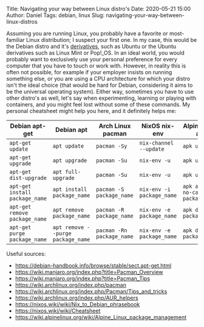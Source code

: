 Title: Navigating your way between Linux distro's
Date: 2020-05-21 15:00
Author: Daniel
Tags: debian, linux
Slug: navigating-your-way-between-linux-distros

Assuming you are running Linux, you probably have a favorite or most-familiar Linux distribution; I suspect your first one. In my case, this would be the Debian distro and it's [derivatives](https://www.debian.org/derivatives/), such as Ubuntu or the Ubuntu derivatives such as Linux Mint or Pop!_OS. In an ideal world, you would probably want to exclusively use your personal preference for every computer that you have to touch or work with. However, in reality this is often not possible, for example if your employer insists on running something else, or you are using a CPU architecture for which your distro isn't the ideal choice (that would be hard for Debian, considering it aims to be the universal operating system). Either way, sometimes you have to use other distro's as well, let's say when experimenting, learning or playing with containers, and you might feel lost without some of these commands. My personal cheatsheet might help you here, and it definitely helps me:



| Debian apt-get | Debian apt | Arch Linux pacman | NixOS nix-env | Alpine Linux apk |
|----------------|------------|-------------------|---------------|------------------|
| `apt-get update` | `apt update` | `pacman -Sy` | `nix-channel --update` | `apk update` |
| `apt-get upgrade` | `apt upgrade` | `pacman -Su` | `nix-env -u` | `apk upgrade` |
| `apt-get dist-upgrade` | `apt full-upgrade` | `pacman -Su` | `nix-env -u` | `apk upgrade` |
| `apt-get install package_name` | `apt install package_name` | `pacman -S package_name` | `nix-env -i package_name` | `apk add --no-cache package_name` |
| `apt-get remove package_name` | `apt remove package_name` | `pacman -R package_name` | `nix-env -e package_name` | `apk del package_name` |
| `apt-get purge package_name` | `apt remove --purge package_name` | `pacman -Rn package_name`| `nix-env -e package_name` | `apk del package_name` |



Useful sources:

* https://debian-handbook.info/browse/stable/sect.apt-get.html
* https://wiki.manjaro.org/index.php?title=Pacman_Overview
* https://wiki.manjaro.org/index.php?title=Pacman_Tips
* https://wiki.archlinux.org/index.php/pacman
* https://wiki.archlinux.org/index.php/Pacman/Tips_and_tricks
* https://wiki.archlinux.org/index.php/AUR_helpers
* https://nixos.wiki/wiki/Nix_to_Debian_phrasebook
* https://nixos.wiki/wiki/Cheatsheet
* https://wiki.alpinelinux.org/wiki/Alpine_Linux_package_management
